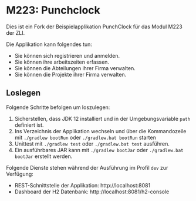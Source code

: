 # M223: Punchclock
Dies ist ein Fork der Beispielapplikation PunchClock für das Modul M223 der ZLI.

Die Applikation kann folgendes tun:
* Sie können sich registrieren und anmelden.
* Sie können ihre arbeitszeiten erfassen.
* Sie können die Abteilungen ihrer Firma verwalten.
* Sie können die Projekte ihrer Firma verwalten.

## Loslegen
Folgende Schritte befolgen um loszulegen:
1. Sicherstellen, dass JDK 12 installiert und in der Umgebungsvariable `path` definiert ist.
1. Ins Verzeichnis der Applikation wechseln und über die Kommandozeile mit `./gradlew bootRun` oder `./gradlew.bat bootRun` starten
1. Unittest mit `./gradlew test` oder `./gradlew.bat test` ausführen.
1. Ein ausführbares JAR kann mit `./gradlew bootJar` oder `./gradlew.bat bootJar` erstellt werden.

Folgende Dienste stehen während der Ausführung im Profil `dev` zur Verfügung:
- REST-Schnittstelle der Applikation: http://localhost:8081
- Dashboard der H2 Datenbank: http://localhost:8081/h2-console